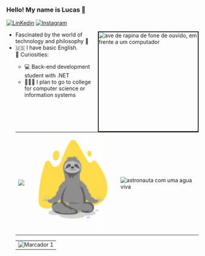 ### Hello! My name is Lucas 🤖

[![LinKedin]( https://img.shields.io/badge/LinkedIn-0077B5?style=for-the-badge&logo=linkedin&logoColor=white)](https://www.linkedin.com/in/lucas-mateus-142832286/) [![Instagram](https://img.shields.io/badge/Instagram-E4405F?style=for-the-badge&logo=instagram&logoColor=white)](https://www.instagram.com/llucasz77)

<img align="right" src="https://github.com/LeticiaBHB/LeticiaBHB/blob/main/_c5eaf9f5-6976-4a75-a5a7-e2e74b8dad83.jpeg" border="2" width="260px" height="260px" alt="ave de rapina de fone de ouvido, em frente a um computador" />
<ul>
  <li>Fascinated by the world of technology and philosophy 🌌</li>
  <li>🇺🇸 I have basic English.</li>
      <summary> 🚀 Curiosities:</summary>
            <ul>
              <li> 💻 Back-end development student with .NET </li>
  <li> 🧑🏾‍💻 I plan to go to college for computer science or information systems</li>
</ul>
<table style="border: 0;">
  <tr>
    <td>
      <a href="https://github.com/LeticiaBHB/github-readme-stats">
        <img src="https://github-readme-stats.vercel.app/api/top-langs/?username=LeticiaBHB&langs_count=8&theme=radical&layout=pie" width="260" >
      </a>
    </td>
    <td>
      <div style="border-radius: 8px; overflow: hidden;">
        <img src="https://github.com/LeticiaBHB/LeticiaBHB/blob/main/animation_lkj52qgx_small.gif" alt="GIF animado" width="260" height="260">
      </div>
    </td>
    <td>
      <img src= "https://user-images.githubusercontent.com/74038190/215768924-1014d363-b416-4080-8c74-808583e81735.png" width="260px" height="260px" alt="astronauta com uma agua viva" >
    </td>
  </tr>
</table>
<table>
  <tr>
    <td>
      <img src="http://github-profile-summary-cards.vercel.app/api/cards/profile-details?username=LeticiaBHB&theme=2077" width="700" height="200" alt="Marcador 1">
    </td>
  </tr>
</table>
